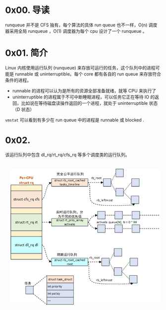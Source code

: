 # 0x00. 导读

runqueue 并不是 CFS 独有，每个算法的具体 run queue 也不一样，O(n) 调度器采用全局 runqueue ，O(1) 调度器为每个 cpu 设计了一个 runqueue 。

# 0x01. 简介

Linux 内核使用运行队列 (runqueue) 来存放可运行的任务，这个队列中的进程可能是 runnable 或 uninterruptible。每个 core 都有各自的 run queue 来存放符合条件的进程。

- runnable 的进程可以认为是所有的资源全部准备就绪，就等 CPU 来执行了
- uninterruptible 的进程属于不可中断睡眠进程，可以任务它正在等待 IO 的返回，比如说在等待磁盘读操作返回的一个进程，就处于 uninterruptible 状态（D 状态）

`vmstat` 可以看到有多少在 run queue 中的进程是 runnable 或 blocked .

# 0x02. 

该运⾏队列中包含 dl_rq/rt_rq/cfs_rq 等多个调度类的运行队列。

![Alt text](../../../pic/linux/sched/run_queue.png)

